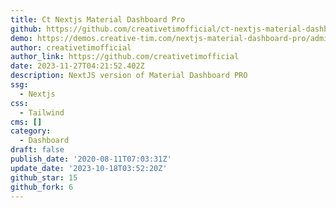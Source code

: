 ```yaml
---
title: Ct Nextjs Material Dashboard Pro
github: https://github.com/creativetimofficial/ct-nextjs-material-dashboard-pro
demo: https://demos.creative-tim.com/nextjs-material-dashboard-pro/admin/dashboard
author: creativetimofficial
author_link: https://github.com/creativetimofficial
date: 2023-11-27T04:21:52.402Z
description: NextJS version of Material Dashboard PRO
ssg:
  - Nextjs
css:
  - Tailwind
cms: []
category:
  - Dashboard
draft: false
publish_date: '2020-08-11T07:03:31Z'
update_date: '2023-10-18T03:52:20Z'
github_star: 15
github_fork: 6
---
```

